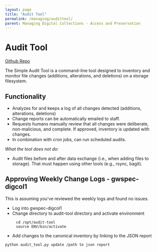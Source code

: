 ```yaml
---
layout: page
title: "Audit Tool"
permalink: /managing/audittool/
parent: Managing Digital Collections - Access and Preservation
---
```

# Audit Tool
[Github Repo](https://github.com/gwu-libraries/audit-tool)

The Simple Audit Tool is a command-line tool designed to inventory and monitor file changes (additions, alterations, and deletions) on a storage filesystem. 

## Functionality
- Analyzes for and keeps a log of all changes detected (additions, alterations, deletions)
- Change reports can be automatically emailed to staff.
- Requests humans manually review that all changes were deliberate, non-malicious, and complete. If approved, inventory is updated with changes.
- In combination with cron jobs, can run scheduled audits.

*What the tool does not do:*

- Audit files before and after data exchange (i.e., when adding files to storage). That must happen using other tools (e.g., rsync, bagit).

## Approving Weekly Change Logs - gwspec-digcol1
This is assuming you've reviewed the weekly logs and found no issues.
- Log into gwspec-digcol1
- Change directory to audit-tool directory and activate environment
```
     cd /opt/audit-tool 
     source ENV/bin/activate
```
- Add changes to the canonical inventory by linking to the JSON report
````
python audit_tool.py update /path to json report
````

